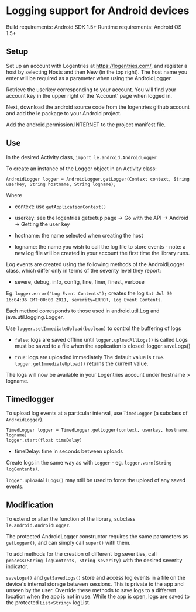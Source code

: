 Logging support for Android devices
===================================

Build requirements: Android SDK 1.5+
Runtime requirements: Android OS 1.5+


Setup
-----

Set up an account with Logentries at <https://logentries.com/>, and register a
host by selecting Hosts and then New (in the top right).  The host name you
enter will be required as a parameter when using the AndroidLogger.
	
Retrieve the userkey corresponding to your account. You will find your account key in the upper right of the 'Account' page when logged in.

Next, download the android source code from the logentries github account and add the le package to your Android project.
	
Add the android.permission.INTERNET <uses-permission> to the project manifest
file.

Use
---

In the desired Activity class, ``import le.android.AndroidLogger``

To create an instance of the Logger object in an Activity class:

    AndroidLogger logger = AndroidLogger.getLogger(Context context, String userkey, String hostname, String logname);
Where

 - context: use ``getApplicationContext()``
 
 - userkey: see the logentries getsetup page -> Go with the API -> Android -> Getting the user key
 
 - hostname: the name selected when creating the host
 - logname: the name you wish to call the log file to store events - note: a
   new log file will be created in your account the first time the library
   runs.

Log events are created using the following methods of the AndroidLogger class, which differ only in terms of the severity level they report:
 
 - severe, debug, info, config, fine, finer, finest, verbose 
 
Eg: ``logger.error("Log Event Contents");`` creates the log ``Sat Jul 30 16:04:36 GMT+00:00 2011, severity=ERROR, Log Event Contents``. 

Each method corresponds to those used in android.util.Log and java.util.logging.Logger.
	
Use ``logger.setImmediateUpload(boolean)`` to control the buffering of logs
 
 - ``false``: logs are saved offline until ``logger.uploadAllLogs()`` is called
   Logs must be saved to a file when the application is closed: logger.saveLogs()
 
 - ``true``: logs are uploaded immediately
    The default value is ``true``.
    ``logger.getImmediateUpload()`` returns the current value.

The logs will now be available in your Logentries account under hostname > logname.

	
Timedlogger
-----------

To upload log events at a particular interval, use ``TimedLogger`` (a subclass
of ``AndroidLogger``).
	
    TimedLogger logger = TimedLogger.getLogger(context, userkey, hostname, logname)
    logger.start(float timeDelay)
  - timeDelay: time in seconds between uploads

Create logs in the same way as with ``Logger`` -
eg. ``logger.warn(String logContents)``.

``logger.uploadAllLogs()`` may still be used to force the upload of any saved
events.
	

Modification
------------

To extend or alter the function of the library, subclass ``le.android.AndroidLogger``.
	
The protected AndroidLogger constructor requires the same parameters as
``getLogger()``, and can simply call ``super()`` with them.

To add methods for the creation of different log severities, 
call ``process(String logContents, String severity)`` with the desired severity
indicator.

``saveLogs()`` and ``getSavedLogs()`` store and access log events in a file on
the device's internal storage between sessions.  This is private to the app and
unseen by the user.  Override these methods to save logs to a different
location when the app is not in use.  While the app is open, logs are saved to
the protected ``List<String>`` logList.


